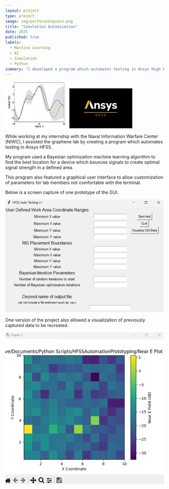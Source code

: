 ```yaml
---
layout: project
type: project
image: img/portSceneSquare.png
title: "Simulation Automization"
date: 2025
published: true
labels:
  - Machine Learning
  - AI
  - Simulation
  - Python
summary: "I developed a program which automates testing in Ansys High Frequency Simulation Software using a Bayesian Optimization algorithm"
---
```


<div class="text-center p-4">
  <img width="200px" src="../img/bayes.png" class="img-thumbnail" >
  <img width="200px" src="../img/ansysHFSS.png" class="img-thumbnail" >
</div>

While working at my internship with the Naval Information Warfare Center (NIWC), I assisted the graphene lab by creating a program which automates testing in Ansys HFSS.

My program used a Bayesian optimization machine learning algorithm to find the best location for a device which bounces signals to create optimal signal strength in a defined area.

This program also featured a graphical user interface to allow customization of parameters for lab members not comfortable with the terminal. 

Below is a screen capture of one prototype of the GUI. 

<img class="img-fluid" src="../img/HfssGUISnip.png">

One version of the project also allowed a visualization of previously captured data to be recreated.

<img class="img-fluid" src="../img/dataVis.png">
